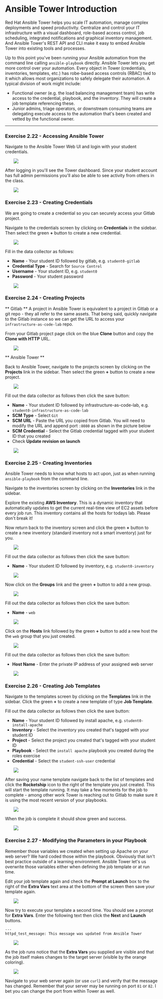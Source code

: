# Ansible Tower Introduction

Red Hat Ansible Tower helps you scale IT automation, manage complex deployments and speed productivity. 
Centralize and control your IT infrastructure with a visual dashboard, role-based access control, job 
scheduling, integrated notifications and graphical inventory management. And Ansible Tower's REST API 
and CLI make it easy to embed Ansible Tower into existing tools and processes.

Up to this point you've been running your Ansible automation from the command line calling `ansible-playbook`
directly.  Ansible Tower lets you get more control over your automation.  Every object in Tower
(credentials, inventories, templates, etc.) has robe-based access controls (RBAC) tied to it which allows 
most organizations to safely delegate their automation.  A typical division of work might include:

* Functional owner (e.g. the load balancing management team) has write access to the
  credential, playbook, and the inventory.  They will create a job template referencing these.
* Junior admins, triage operators, or downstream consuming teams are delegating execute
  access to the automation that's been created and vetted by the functional owner.

<hr>

###  Exercise 2.22 - Accessing Ansible Tower

Navigate to the Ansible Tower Web UI and login with your student credentials.

<img src="/images/ansible_essentials/tower_login.png" style="margin-left:2em;max-width:90%;">

After logging in you'll see the Tower dashboard.  Since your student account has full admin
permissions you'll also be able to see activity from others in the class.

<img src="/images/ansible_essentials/tower_dashboard.png" style="margin-left:2em;max-width:90%;">


###  Exercise 2.23 - Creating Credentials

We are going to create a credential so you can securely access your Gitlab project.

Navigate to the credentials screen by clicking on **Credentials** in the sidebar.
Then select the green **+** button to create a new credential.

<img src="/images/ansible_essentials/tower_credentials_before.png" style="margin-left:2em;max-width:90%;">

Fill in the data collector as follows:

* **Name** - Your student ID followed by gitlab, e.g. `student0-gitlab`
* **Credential Type** - Search for `Source Control`
* **Username** - Your student ID, e.g. `student0`
* **Password** - Your student password

<img src="/images/ansible_essentials/tower_new_credential.png" style="margin-left:2em;max-width:90%;">


###  Exercise 2.24 - Creating Projects

** Gitlab **
A project in Ansible Tower is equivalent to a project in Gitlab or a git repo - they all refer to the
same assets.  That being said, quickly navigate to the Gitlab instance so we can get the URL to access
your `infrastructure-as-code-lab` repo.

From your Gitlab project page click on the blue **Clone** button and copy the **Clone with HTTP** URL.

<img src="/images/ansible_essentials/gitlab_clone_with_http.png" style="margin-left:2em;max-width:90%;">


** Ansible Tower **

Back to Ansible Tower, navigate to the projects screen by clicking on the **Projects** link in the sidebar.
Then select the green **+** button to create a new project.

<img src="/images/ansible_essentials/tower_projects_before.png" style="margin-left:2em;max-width:90%;">

Fill out the data collector as follows then click the save button:

* **Name** - Your student ID followed by infrastructure-as-code-lab, e.g. `student0-infrastructure-as-code-lab`
* **SCM Type** - Select `Git`
* **SCM URL** - Paste the URL you copied from Gitlab.  You will need to modify the URL and append
  port `:8080` as shown in the picture below
* **SCM Credential** - Select the Gitlab credential tagged with your student ID that you created
* Check **Update revision on launch**

<img src="/images/ansible_essentials/tower_new_project.png" style="margin-left:2em;max-width:90%;">


###  Exercise 2.25 - Creating Inventories

Ansible Tower needs to know what hosts to act upon, just as when running `ansible-playbook` from the
command line.  

Navigate to the inventories screen by clicking on the **Inventories** link in the sidebar.

Explore the existing **AWS Inventory**.  This is a dynamic inventory that automatically updates to
get the current real-time view of EC2 assets before every job run.  This inventory contains
all the hosts for todays lab.  Please don't break it!

Now return back to the inventory screen and click the green **+** button to create a new inventory
(standard inventory not a smart inventory) just for you.

<img src="/images/ansible_essentials/tower_inventories_before.png" style="margin-left:2em;max-width:90%;">

Fill out the data collector as follows then click the save button:

* **Name** - Your student ID followed by inventory, e.g. `student0-inventory`

<img src="/images/ansible_essentials/tower_new_inventory1.png" style="margin-left:2em;max-width:90%;">

Now click on the **Groups** link and the green **+** button to add a new group.

<img src="/images/ansible_essentials/tower_new_inventory2.png" style="margin-left:2em;max-width:90%;">

Fill out the data collector as follows then click the save button:

* **Name** - `web`

<img src="/images/ansible_essentials/tower_new_inventory3.png" style="margin-left:2em;max-width:90%;">

Click on the **Hosts** link followed by the green **+** button to add a new host the the `web` group
that you just created.

<img src="/images/ansible_essentials/tower_new_inventory4.png" style="margin-left:2em;max-width:90%;">

Fill out the data collector as follows then click the save button:

* **Host Name** - Enter the private IP address of your assigned web server

<img src="/images/ansible_essentials/tower_new_inventory5.png" style="margin-left:2em;max-width:90%;">


###  Exercise 2.26 - Creating Job Templates

Navigate to the templates screen by clicking on the **Templates** link in the sidebar.
Click the green **+** to create a new template of type **Job Template**.

Fill out the data collector as follows then click the save button:

* **Name** - Your student ID followed by install apache, e.g. `student0-install-apache`
* **Inventory** - Select the inventory you created that's tagged with your student ID
* **Project** - Select the project you created that's tagged with your student ID
* **Playbook** - Select the `install apache` playbook you created during the roles exercise
* **Credential** - Select the `student-ssh-user` credential

<img src="/images/ansible_essentials/tower_new_template1.png" style="margin-left:2em;max-width:90%;">

After saving your name template navigate back to the list of templates and click the **Rocketship**
icon to the right of the template you just created.  This will start the template running.
It may take a few moments for the job to complete - among other work Tower is reaching out to
Gitlab to make sure it is using the most recent version of your playbooks.

<img src="/images/ansible_essentials/tower_new_template2.png" style="margin-left:2em;max-width:90%;">

When the job is complete it should show green and success.

<img src="/images/ansible_essentials/tower_template_job1.png" style="margin-left:2em;max-width:90%;">


### Exercise 2.27 - Modifying the Parameters in your Playbook

Remember those variables we created when setting up Apache on your web server?  We hard coded those
within the playbook.  Obviously that isn't best practice outside of a learning environment.  Ansible
Tower let's us overwrite those variables either when defining the job template or at run time.

Edit your job template again and check the **Prompt at Launch** box to the right of the **Extra Vars**
text area at the bottom of the screen then save your template again.

<img src="/images/ansible_essentials/tower_new_template3.png" style="margin-left:2em;max-width:90%;">

Now try to execute your template a second time.  You should see a prompt for **Extra Vars**.
Enter the following text then click the **Next** and **Launch** buttons.

```
---
httpd_test_message: This message was updated from Ansible Tower
```

<img src="/images/ansible_essentials/tower_job2.png" style="margin-left:2em;max-width:90%;">

As the job runs notice that the **Extra Vars** you supplied are visible and that the job itself makes
changes to the target server (visible by the orange coloring).

<img src="/images/ansible_essentials/tower_job3.png" style="margin-left:2em;max-width:90%;">

Navigate to your web server again (or use `curl`) and verify that the message has changed.
Remember that your server may be running on port `81` or `82`.  I bet you can change the port
from within Tower as well.



